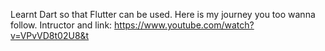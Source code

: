Learnt Dart so that Flutter can be used. Here is my journey you too wanna follow. 
Intructor and link: https://www.youtube.com/watch?v=VPvVD8t02U8&t
